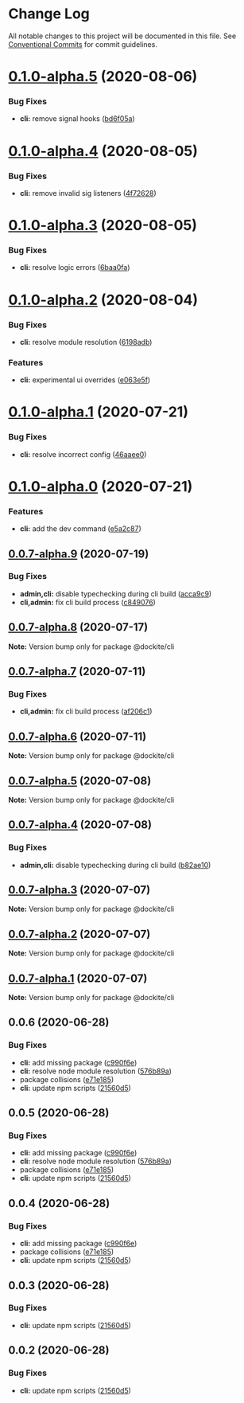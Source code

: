 # Change Log

All notable changes to this project will be documented in this file.
See [Conventional Commits](https://conventionalcommits.org) for commit guidelines.

# [0.1.0-alpha.5](https://github.com/dockite/dockite/compare/@dockite/cli@0.1.0-alpha.4...@dockite/cli@0.1.0-alpha.5) (2020-08-06)


### Bug Fixes

* **cli:** remove signal hooks ([bd6f05a](https://github.com/dockite/dockite/commit/bd6f05a77e3d2b2ce0b26491b31f8af483672a80))





# [0.1.0-alpha.4](https://github.com/dockite/dockite/compare/@dockite/cli@0.1.0-alpha.3...@dockite/cli@0.1.0-alpha.4) (2020-08-05)


### Bug Fixes

* **cli:** remove invalid sig listeners ([4f72628](https://github.com/dockite/dockite/commit/4f72628ced3ad3119649865189cb634777b3f500))





# [0.1.0-alpha.3](https://github.com/dockite/dockite/compare/@dockite/cli@0.1.0-alpha.2...@dockite/cli@0.1.0-alpha.3) (2020-08-05)


### Bug Fixes

* **cli:** resolve logic errors ([6baa0fa](https://github.com/dockite/dockite/commit/6baa0fa0dfde5499e35e5440cc8464fdd784cdea))





# [0.1.0-alpha.2](https://github.com/dockite/dockite/compare/@dockite/cli@0.1.0-alpha.1...@dockite/cli@0.1.0-alpha.2) (2020-08-04)


### Bug Fixes

* **cli:** resolve module resolution ([6198adb](https://github.com/dockite/dockite/commit/6198adbc163b2ed874fb758788caefc135e99bff))


### Features

* **cli:** experimental ui overrides ([e063e5f](https://github.com/dockite/dockite/commit/e063e5fd560238914edce050776271f4f987cca6))





# [0.1.0-alpha.1](https://github.com/dockite/dockite/compare/@dockite/cli@0.1.0-alpha.0...@dockite/cli@0.1.0-alpha.1) (2020-07-21)


### Bug Fixes

* **cli:** resolve incorrect config ([46aaee0](https://github.com/dockite/dockite/commit/46aaee0497b30c2b38a0a9569047de694fa4c902))





# [0.1.0-alpha.0](https://github.com/dockite/dockite/compare/@dockite/cli@0.0.7-alpha.9...@dockite/cli@0.1.0-alpha.0) (2020-07-21)


### Features

* **cli:** add the dev command ([e5a2c87](https://github.com/dockite/dockite/commit/e5a2c8744d069a677366119aec9f5cdc07e69ab7))





## [0.0.7-alpha.9](https://github.com/dockite/dockite/compare/@dockite/cli@0.0.6...@dockite/cli@0.0.7-alpha.9) (2020-07-19)


### Bug Fixes

* **admin,cli:** disable typechecking during cli build ([acca9c9](https://github.com/dockite/dockite/commit/acca9c961e44d443351d445aa72e943714d77025))
* **cli,admin:** fix cli build process ([c849076](https://github.com/dockite/dockite/commit/c8490765de7f5c3cba4deb422fc77e3b8b0a950b))





## [0.0.7-alpha.8](https://github.com/dockite/dockite/compare/@dockite/cli@0.0.7-alpha.7...@dockite/cli@0.0.7-alpha.8) (2020-07-17)

**Note:** Version bump only for package @dockite/cli





## [0.0.7-alpha.7](https://github.com/dockite/dockite/compare/@dockite/cli@0.0.7-alpha.6...@dockite/cli@0.0.7-alpha.7) (2020-07-11)


### Bug Fixes

* **cli,admin:** fix cli build process ([af206c1](https://github.com/dockite/dockite/commit/af206c17c27a63bdb10812f6b3a95e3f79f9de09))





## [0.0.7-alpha.6](https://github.com/dockite/dockite/compare/@dockite/cli@0.0.7-alpha.5...@dockite/cli@0.0.7-alpha.6) (2020-07-11)

**Note:** Version bump only for package @dockite/cli





## [0.0.7-alpha.5](https://github.com/dockite/dockite/compare/@dockite/cli@0.0.7-alpha.4...@dockite/cli@0.0.7-alpha.5) (2020-07-08)

**Note:** Version bump only for package @dockite/cli





## [0.0.7-alpha.4](https://github.com/dockite/dockite/compare/@dockite/cli@0.0.7-alpha.3...@dockite/cli@0.0.7-alpha.4) (2020-07-08)


### Bug Fixes

* **admin,cli:** disable typechecking during cli build ([b82ae10](https://github.com/dockite/dockite/commit/b82ae10b1de883f762f4bce3f98f6a2a9b2e457e))





## [0.0.7-alpha.3](https://github.com/dockite/dockite/compare/@dockite/cli@0.0.7-alpha.2...@dockite/cli@0.0.7-alpha.3) (2020-07-07)

**Note:** Version bump only for package @dockite/cli





## [0.0.7-alpha.2](https://github.com/dockite/dockite/compare/@dockite/cli@0.0.7-alpha.1...@dockite/cli@0.0.7-alpha.2) (2020-07-07)

**Note:** Version bump only for package @dockite/cli





## [0.0.7-alpha.1](https://github.com/dockite/dockite/compare/@dockite/cli@0.0.6...@dockite/cli@0.0.7-alpha.1) (2020-07-07)

**Note:** Version bump only for package @dockite/cli





## 0.0.6 (2020-06-28)


### Bug Fixes

* **cli:** add missing package ([c990f6e](https://github.com/dockite/dockite/commit/c990f6e385529d14c99339e256ca86f5f61a6a20))
* **cli:** resolve node module resolution ([576b89a](https://github.com/dockite/dockite/commit/576b89aea7a519c942c089fad9e2a296cef97200))
* package collisions ([e71e185](https://github.com/dockite/dockite/commit/e71e185e225708841102247b6ec7dd794252cad8))
* **cli:** update npm scripts ([21560d5](https://github.com/dockite/dockite/commit/21560d55b5ef8d9fbd5a971a2f0278e88a95cc16))





## 0.0.5 (2020-06-28)


### Bug Fixes

* **cli:** add missing package ([c990f6e](https://github.com/dockite/dockite/commit/c990f6e385529d14c99339e256ca86f5f61a6a20))
* **cli:** resolve node module resolution ([576b89a](https://github.com/dockite/dockite/commit/576b89aea7a519c942c089fad9e2a296cef97200))
* package collisions ([e71e185](https://github.com/dockite/dockite/commit/e71e185e225708841102247b6ec7dd794252cad8))
* **cli:** update npm scripts ([21560d5](https://github.com/dockite/dockite/commit/21560d55b5ef8d9fbd5a971a2f0278e88a95cc16))





## 0.0.4 (2020-06-28)


### Bug Fixes

* **cli:** add missing package ([c990f6e](https://github.com/dockite/dockite/commit/c990f6e385529d14c99339e256ca86f5f61a6a20))
* package collisions ([e71e185](https://github.com/dockite/dockite/commit/e71e185e225708841102247b6ec7dd794252cad8))
* **cli:** update npm scripts ([21560d5](https://github.com/dockite/dockite/commit/21560d55b5ef8d9fbd5a971a2f0278e88a95cc16))





## 0.0.3 (2020-06-28)


### Bug Fixes

* **cli:** update npm scripts ([21560d5](https://github.com/dockite/dockite/commit/21560d55b5ef8d9fbd5a971a2f0278e88a95cc16))





## 0.0.2 (2020-06-28)


### Bug Fixes

* **cli:** update npm scripts ([21560d5](https://github.com/dockite/dockite/commit/21560d55b5ef8d9fbd5a971a2f0278e88a95cc16))
